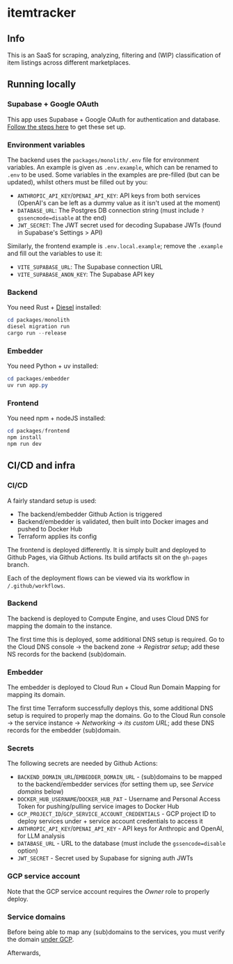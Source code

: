 # itemtracker
## Info
This is an SaaS for scraping, analyzing, filtering and (WIP) classification of item listings across different marketplaces.

## Running locally
### Supabase + Google OAuth
This app uses Supabase + Google OAuth for authentication and database. [Follow the steps here](https://supabase.com/docs/guides/auth/social-login/auth-google?queryGroups=framework&framework=nextjs)
to get these set up.

### Environment variables
The backend uses the `packages/monolith/.env` file for environment variables. 
An example is given as `.env.example`, which can be renamed to `.env` to be used.
Some variables in the examples are pre-filled (but can be updated), whilst others must be filled out by you:
- `ANTHROPIC_API_KEY`/`OPENAI_API_KEY`: API keys from both services (OpenAI's can be left as a dummy value as it isn't used at the moment)
- `DATABASE_URL`: The Postgres DB connection string (must include `?gssencmode=disable` at the end)
- `JWT_SECRET`: The JWT secret used for decoding Supabase JWTs (found in Supabase's Settings > API)

Similarly, the frontend example is `.env.local.example`; remove the `.example` and fill out the variables to use it:
- `VITE_SUPABASE_URL`: The Supabase connection URL
- `VITE_SUPABASE_ANON_KEY`: The Supabase API key

### Backend
You need Rust + [Diesel](https://diesel.rs/) installed:
```Powershell
cd packages/monolith
diesel migration run
cargo run --release
```

### Embedder
You need Python + uv installed:
```Powershell
cd packages/embedder
uv run app.py
```

### Frontend
You need npm + nodeJS installed:
```Powershell
cd packages/frontend
npm install
npm run dev
```

## CI/CD and infra
### CI/CD
A fairly standard setup is used:
- The backend/embedder Github Action is triggered
- Backend/embedder is validated, then built into Docker images and pushed to Docker Hub
- Terraform applies its config

The frontend is deployed differently. It is simply built and deployed to Github Pages, via Github Actions.
Its build artifacts sit on the `gh-pages` branch.

Each of the deployment flows can be viewed via its workflow in `/.github/workflows`.

### Backend
The backend is deployed to Compute Engine, and uses Cloud DNS for mapping the domain to the instance.

The first time this is deployed, some additional DNS setup is required.
Go to the Cloud DNS console -> the backend zone -> *Registrar setup*; add these NS records for the backend (sub)domain.

### Embedder
The embedder is deployed to Cloud Run + Cloud Run Domain Mapping for mapping its domain.

The first time Terraform successfully deploys this, some additional DNS setup is required to properly map the domains.
Go to the Cloud Run console -> the service instance -> *Networking* -> *its custom URL*; add these DNS records for the embedder (sub)domain.

### Secrets
The following secrets are needed by Github Actions:
- `BACKEND_DOMAIN_URL`/`EMBEDDER_DOMAIN_URL` - (sub)domains to be mapped to the backend/embedder services (for setting them up, see *Service domains* below)
- `DOCKER_HUB_USERNAME`/`DOCKER_HUB_PAT` - Username and Personal Access Token for pushing/pulling service images to Docker Hub
- `GCP_PROJECT_ID`/`GCP_SERVICE_ACCOUNT_CREDENTIALS` - GCP project ID to deploy services under + service account credentials to access it
- `ANTHROPIC_API_KEY`/`OPENAI_API_KEY` - API keys for Anthropic and OpenAI, for LLM analysis
- `DATABASE_URL` - URL to the database (must include the `gssencode=disable` option)
- `JWT_SECRET` - Secret used by Supabase for signing auth JWTs

### GCP service account
Note that the GCP service account requires the *Owner* role to properly deploy.

### Service domains
Before being able to map any (sub)domains to the services, you must verify the domain [under GCP](https://www.google.com/webmasters/verification/verification). 

Afterwards, 

